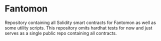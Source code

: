 # Fantomon

Repository containing all Solidity smart contracts for Fantomon as well as some utility scripts. This repository omits hardhat tests for now and just serves as a single public repo containing all contracts.
